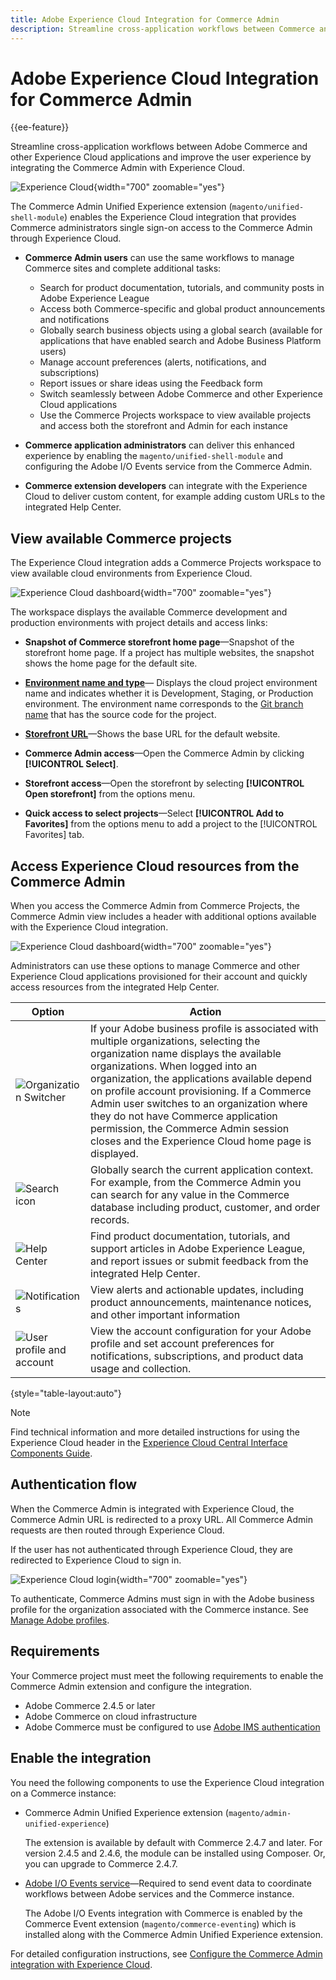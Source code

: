```yaml
---
title: Adobe Experience Cloud Integration for Commerce Admin
description: Streamline cross-application workflows between Commerce and other Experience Cloud applications and improve user experience by enabling Experience Cloud common interface components for Commerce Admin users.
---
```

# Adobe Experience Cloud Integration for Commerce Admin

{{ee-feature}}

Streamline cross-application workflows between Adobe Commerce and other Experience Cloud applications and improve the user experience by integrating the Commerce Admin with Experience Cloud.

![Experience Cloud ](./assets/admin-uex-home-page.png){width="700" zoomable="yes"}

The Commerce Admin Unified Experience extension (`magento/unified-shell-module`) enables the Experience Cloud integration that provides Commerce administrators single sign-on access to the Commerce Admin through Experience Cloud.

- **Commerce Admin users** can use the same workflows to manage Commerce sites and complete additional tasks:

  - Search for product documentation, tutorials, and community posts in Adobe Experience League
  - Access both Commerce-specific and global product announcements and notifications
  - Globally search business objects using a global search (available for applications that have enabled search and Adobe Business Platform users)
  - Manage account preferences (alerts, notifications, and subscriptions)
  - Report issues or share ideas using the Feedback form
  - Switch seamlessly between Adobe Commerce and other Experience Cloud applications
  - Use the Commerce Projects workspace to view available projects and access both the storefront and Admin for each instance

- **Commerce application administrators** can deliver this enhanced experience by enabling the `magento/unified-shell-module` and configuring the Adobe I/O Events service from the Commerce Admin.

- **Commerce extension developers** can integrate with the Experience Cloud to deliver custom content, for example adding custom URLs to the integrated Help Center.

## View available Commerce projects

The Experience Cloud integration adds a Commerce Projects workspace to view available cloud environments from Experience Cloud.

![Experience Cloud dashboard](./assets/admin-uex-commerce-projects-home.png){width="700" zoomable="yes"}

The workspace displays the available Commerce development and production environments with project details and access links:

- **Snapshot of Commerce storefront home page**—Snapshot of the storefront home page. If a project has multiple websites, the snapshot shows the home page for the default site.

- **[Environment name and type](https://experienceleague.adobe.com/docs/commerce-cloud-service/user-guide/architecture/pro-develop-deploy-workflow.html?lang=en)**— Displays the cloud project environment name and indicates whether it is Development, Staging, or Production environment. The environment name corresponds to the [Git branch name](https://experienceleague.adobe.com/docs/commerce-cloud-service/user-guide/project/console-branches.html) that has the source code for the project.

- **[Storefront URL](../stores-purchase/store-urls.md)**—Shows the base URL for the default website.

- **Commerce Admin access**—Open the Commerce Admin by clicking **[!UICONTROL Select]**.

- **Storefront access**—Open the storefront by selecting **[!UICONTROL Open storefront]** from the options menu.

- **Quick access to select projects**—Select **[!UICONTROL Add to Favorites]** from the options menu to add a project to the [!UICONTROL Favorites] tab.

## Access Experience Cloud resources from the Commerce Admin

When you access the Commerce Admin from Commerce Projects, the Commerce Admin view includes a header with additional options available with the Experience Cloud integration.

![Experience Cloud dashboard](./assets/admin-uex-commerceadmin-view.png){width="700" zoomable="yes"}

Administrators can use these options to manage Commerce and other Experience Cloud applications provisioned for their account and quickly access resources from the integrated Help Center.

| Option                                                     | Action                                                                                                                                                                                                                                                                                                                                                                                                                                               |
|------------------------------------------------------------|------------------------------------------------------------------------------------------------------------------------------------------------------------------------------------------------------------------------------------------------------------------------------------------------------------------------------------------------------------------------------------------------------------------------------------------------------|
| ![Organization Switcher](./assets/menu-icon.png)           | If your Adobe business profile is associated with multiple organizations, selecting the organization name displays the available organizations. When logged into an organization, the applications available depend on profile account provisioning. If a Commerce Admin user switches to an organization where they do not have Commerce application permission, the Commerce Admin session closes and the Experience Cloud home page is displayed. |
| ![Search icon](./assets/search-icon.png)                   | Globally search the current application context. For example, from the Commerce Admin you can search for any value in the Commerce database including product, customer, and order records.                                                                                                                                                                                                                                                          |
| ![Help Center](./assets/help-icon.png)                     | Find product documentation, tutorials, and support articles in Adobe Experience League, and report issues or submit feedback from the integrated Help Center.                                                                                                                                                                                                                                                                                        |
| ![Notifications](./assets/notifications-icon.png)          | View alerts and actionable updates, including product announcements, maintenance notices, and other important information                                                                                                                                                                                                                                                                                                                            |
| ![User profile and account](./assets/preferences-icon.png) | View the account configuration for your Adobe profile  and set account preferences for notifications, subscriptions, and product data usage and collection.                                                                                                                                                                                                                                                                                          |

{style="table-layout:auto"}

>[!NOTE]
>
>Find technical information and more detailed instructions for using the Experience Cloud header in the [Experience Cloud Central Interface Components Guide](https://experienceleague.adobe.com/docs/core-services/interface/experience-cloud.html#support).

## Authentication flow

When the Commerce Admin is integrated with Experience Cloud, the Commerce Admin URL is redirected to a proxy URL. All Commerce Admin requests are then routed through Experience Cloud.

If the user has not authenticated through Experience Cloud, they are redirected to Experience Cloud to sign in.

![Experience Cloud login](./assets/admin-uex-experience-cloud-login.png){width="700" zoomable="yes"}

To authenticate, Commerce Admins must sign in with the Adobe business profile for the organization associated with the Commerce instance. See [Manage Adobe profiles](https://helpx.adobe.com/enterprise/using/manage-adobe-profiles.html).

## Requirements

Your Commerce project must meet the following requirements to enable the Commerce Admin extension and configure the integration.

- Adobe Commerce 2.4.5 or later
- Adobe Commerce on cloud infrastructure
- Adobe Commerce must be configured to use [Adobe IMS authentication](../getting-started/adobe-ims-config.md)

## Enable the integration

You need the following components to use the Experience Cloud integration on a Commerce instance:

- Commerce Admin Unified Experience extension (`magento/admin-unified-experience`)

  The extension is available by default with Commerce 2.4.7 and later. For version 2.4.5 and 2.4.6, the module can be installed using Composer. Or, you can upgrade to Commerce 2.4.7.

- [Adobe I/O Events service](https://developer.adobe.com/commerce/events/get-started/)—Required to send event data to coordinate workflows between Adobe services and the Commerce instance.

  The Adobe I/O Events integration with Commerce is enabled by the Commerce Event extension (`magento/commerce-eventing`) which is installed along with the Commerce Admin Unified Experience extension.

For detailed configuration instructions, see [Configure the Commerce Admin integration with Experience Cloud](admin-unified-experience-integration-configure.md).
